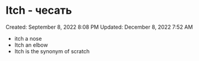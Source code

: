 # Itch - чесать

Created: September 8, 2022 8:08 PM
Updated: December 8, 2022 7:52 AM

- itch a nose
- Itch an elbow
- Itch is the synonym of scratch